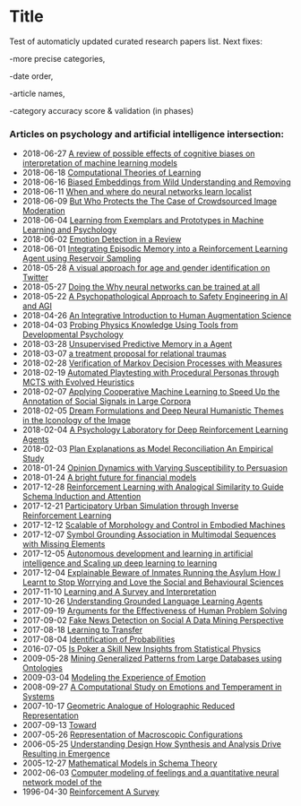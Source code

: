 # Title
Test of automaticly updated curated research papers list. Next fixes:

-more precise categories,

-date order,

-article names,

-category accuracy score & validation (in phases)

### Articles on psychology and artificial intelligence intersection:
- 2018-06-27 [A review of possible effects of cognitive biases on interpretation of machine learning models](https://arxiv.org/pdf/1804.02969)
- 2018-06-18 [Computational Theories of Learning](https://arxiv.org/pdf/1802.10546)
- 2018-06-16 [Biased Embeddings from Wild Understanding and Removing](https://arxiv.org/pdf/1806.06301)
- 2018-06-11 [When and where do neural networks learn localist](https://arxiv.org/pdf/1806.03934)
- 2018-06-09 [But Who Protects the The Case of Crowdsourced Image Moderation](https://arxiv.org/pdf/1804.10999)
- 2018-06-04 [Learning from Exemplars and Prototypes in Machine Learning and Psychology](https://arxiv.org/pdf/1806.01130)
- 2018-06-02 [Emotion Detection in a Review](https://arxiv.org/pdf/1806.00674)
- 2018-06-01 [Integrating Episodic Memory into a Reinforcement Learning Agent using Reservoir Sampling](https://arxiv.org/pdf/1806.00540)
- 2018-05-28 [A visual approach for age and gender identification on Twitter](https://arxiv.org/pdf/1805.11166)
- 2018-05-27 [Doing the Why neural networks can be trained at all](https://arxiv.org/pdf/1805.04928)
- 2018-05-22 [A Psychopathological Approach to Safety Engineering in AI and AGI](https://arxiv.org/pdf/1805.08915)
- 2018-04-26 [An Integrative Introduction to Human Augmentation Science](https://arxiv.org/pdf/1804.10521)
- 2018-04-03 [Probing Physics Knowledge Using Tools from Developmental Psychology](https://arxiv.org/pdf/1804.01128)
- 2018-03-28 [Unsupervised Predictive Memory in a Agent](https://arxiv.org/pdf/1803.10760)
- 2018-03-07 [a treatment proposal for relational traumas](https://arxiv.org/pdf/1701.04675)
- 2018-02-28 [Verification of Markov Decision Processes with Measures](https://arxiv.org/pdf/1803.00091)
- 2018-02-19 [Automated Playtesting with Procedural Personas through MCTS with Evolved Heuristics](https://arxiv.org/pdf/1802.06881)
- 2018-02-07 [Applying Cooperative Machine Learning to Speed Up the Annotation of Social Signals in Large Corpora](https://arxiv.org/pdf/1802.02565)
- 2018-02-05 [Dream Formulations and Deep Neural Humanistic Themes in the Iconology of the Image](https://arxiv.org/pdf/1802.01274)
- 2018-02-04 [A Psychology Laboratory for Deep Reinforcement Learning Agents](https://arxiv.org/pdf/1801.08116)
- 2018-02-03 [Plan Explanations as Model Reconciliation An Empirical Study](https://arxiv.org/pdf/1802.01013)
- 2018-01-24 [Opinion Dynamics with Varying Susceptibility to Persuasion](https://arxiv.org/pdf/1801.07863)
- 2018-01-24 [A bright future for financial models](https://arxiv.org/pdf/1801.08222)
- 2017-12-28 [Reinforcement Learning with Analogical Similarity to Guide Schema Induction and Attention](https://arxiv.org/pdf/1712.10070)
- 2017-12-21 [Participatory Urban Simulation through Inverse Reinforcement Learning](https://arxiv.org/pdf/1712.07887)
- 2017-12-12 [Scalable of Morphology and Control in Embodied Machines](https://arxiv.org/pdf/1706.06133)
- 2017-12-07 [Symbol Grounding Association in Multimodal Sequences with Missing Elements](https://arxiv.org/pdf/1511.04401)
- 2017-12-05 [Autonomous development and learning in artificial intelligence and Scaling up deep learning to learning](https://arxiv.org/pdf/1712.01626)
- 2017-12-04 [Explainable Beware of Inmates Running the Asylum How I Learnt to Stop Worrying and Love the Social and Behavioural Sciences](https://arxiv.org/pdf/1712.00547)
- 2017-11-10 [Learning and A Survey and Interpretation](https://arxiv.org/pdf/1711.03902)
- 2017-10-26 [Understanding Grounded Language Learning Agents](https://arxiv.org/pdf/1710.09867)
- 2017-09-19 [Arguments for the Effectiveness of Human Problem Solving](https://arxiv.org/pdf/1506.02930)
- 2017-09-02 [Fake News Detection on Social A Data Mining Perspective](https://arxiv.org/pdf/1708.01967)
- 2017-08-18 [Learning to Transfer](https://arxiv.org/pdf/1708.05629)
- 2017-08-04 [Identification of Probabilities](https://arxiv.org/pdf/1708.01611)
- 2016-07-05 [Is Poker a Skill New Insights from Statistical Physics](https://arxiv.org/pdf/1503.08683)
- 2009-05-28 [Mining Generalized Patterns from Large Databases using Ontologies](https://arxiv.org/pdf/0905.4713)
- 2009-03-04 [Modeling the Experience of Emotion](https://arxiv.org/pdf/0903.0735)
- 2008-09-27 [A Computational Study on Emotions and Temperament in Systems](https://arxiv.org/pdf/0809.4784)
- 2007-10-17 [Geometric Analogue of Holographic Reduced Representation](https://arxiv.org/pdf/0710.2611)
- 2007-09-13 [Toward](https://arxiv.org/pdf/0709.2065)
- 2007-05-26 [Representation of Macroscopic Configurations](https://arxiv.org/pdf/0705.3898)
- 2006-05-25 [Understanding Design How Synthesis and Analysis Drive Resulting in Emergence](https://arxiv.org/pdf/cs/0605120)
- 2005-12-27 [Mathematical Models in Schema Theory](https://arxiv.org/pdf/cs/0512099)
- 2002-06-03 [Computer modeling of feelings and a quantitative neural network model of the](https://arxiv.org/pdf/cs/0206008)
- 1996-04-30 [Reinforcement A Survey](https://arxiv.org/pdf/cs/9605103)